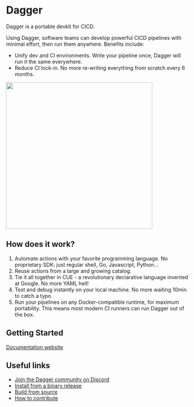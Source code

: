 # Dagger

Dagger is a portable devkit for CICD.

Using Dagger, software teams can develop powerful CICD pipelines with minimal effort, then run them anywhere. Benefits include:

* Unify dev and CI environments. Write your pipeline once, Dagger will run it the same everywhere.
* Reduce CI lock-in. No more re-writing everything from scratch every 6 months.

<img src="https://user-images.githubusercontent.com/216487/122216381-328a3500-ce61-11eb-907f-d2b6f66b3b10.png" width="400" />

## How does it work?

1. Automate actions with your favorite programming language. No proprietary SDK: just regular shell, Go, Javascript, Python...
2. Reuse actions from a large and growing catalog.
3. Tie it all together in CUE - a revolutionary declarative language invented at Google. No more YAML hell!
4. Test and debug instantly on your local machine. No more waiting 10min to catch a typo.
5. Run your pipelines on any Docker-compatible runtime, for maximum portability. This means most modern CI runners can run Dagger out of the box.

## Getting Started

[Documentation website](https://docs.dagger.io/)

## Useful links

* [Join the Dagger community on Discord](https://discord.gg/ufnyBtc8uY)
* [Install from a binary release](https://docs.dagger.io/install)
* [Build from source](https://docs.dagger.io/1001/install/#option-4-install-from-source)
* [How to contribute](https://docs.dagger.io/1227/contributing/)
